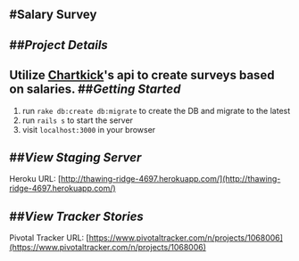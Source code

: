 #Salary Survey
---

##*Project Details*
---
Utilize [Chartkick](http://chartkick.com/)'s api to create surveys based on salaries.
##*Getting Started*
-------
1. run `rake db:create db:migrate` to create the DB and migrate to the latest
2. run `rails s` to start the server
3. visit `localhost:3000` in your browser

##*View Staging Server*
----
Heroku URL: [http://thawing-ridge-4697.herokuapp.com/](http://thawing-ridge-4697.herokuapp.com/)

##*View Tracker Stories*
----
Pivotal Tracker URL: [https://www.pivotaltracker.com/n/projects/1068006](https://www.pivotaltracker.com/n/projects/1068006)
